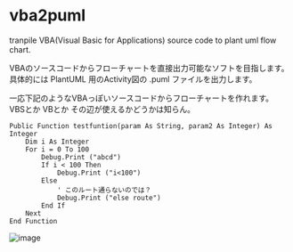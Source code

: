 # vba2puml
tranpile VBA(Visual Basic for Applications) source code to plant uml flow chart.

VBAのソースコードからフローチャートを直接出力可能なソフトを目指します。 具体的には PlantUML 用のActivity図の .puml ファイルを出力します。

一応下記のようなVBAっぽいソースコードからフローチャートを作れます。
VBSとか VBとか その辺が使えるかどうかは知らん。

```
Public Function testfuntion(param As String, param2 As Integer) As Integer
    Dim i As Integer
    For i = 0 To 100
        Debug.Print ("abcd")
        If i < 100 Then
            Debug.Print ("i<100")
        Else
            ' このルート通らないのでは？
            Debug.Print ("else route")
        End If
    Next
End Function
```
![image](https://user-images.githubusercontent.com/2684586/129491739-cc4e87f0-22c2-4a19-b87b-9605d92a285d.png)
